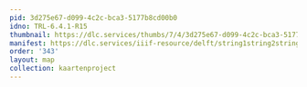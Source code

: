 ```yaml
---
pid: 3d275e67-d099-4c2c-bca3-5177b8cd00b0
idno: TRL-6.4.1-R15
thumbnail: https://dlc.services/thumbs/7/4/3d275e67-d099-4c2c-bca3-5177b8cd00b0/full/400,339/0/default.jpg
manifest: https://dlc.services/iiif-resource/delft/string1string2string3/kaartenproject-2007/TRL-6.4.1-R15
order: '343'
layout: map
collection: kaartenproject
---
```

